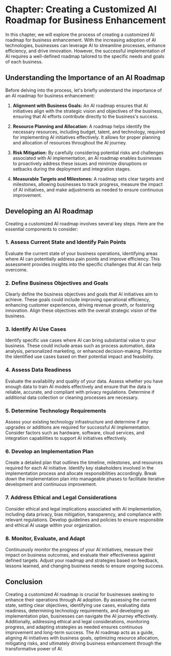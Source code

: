 Chapter: Creating a Customized AI Roadmap for Business Enhancement
==================================================================

In this chapter, we will explore the process of creating a customized AI roadmap for business enhancement. With the increasing adoption of AI technologies, businesses can leverage AI to streamline processes, enhance efficiency, and drive innovation. However, the successful implementation of AI requires a well-defined roadmap tailored to the specific needs and goals of each business.

Understanding the Importance of an AI Roadmap
---------------------------------------------

Before delving into the process, let's briefly understand the importance of an AI roadmap for business enhancement:

1. **Alignment with Business Goals:** An AI roadmap ensures that AI initiatives align with the strategic vision and objectives of the business, ensuring that AI efforts contribute directly to the business's success.

2. **Resource Planning and Allocation:** A roadmap helps identify the necessary resources, including budget, talent, and technology, required for implementing AI initiatives effectively. It allows for proper planning and allocation of resources throughout the AI journey.

3. **Risk Mitigation:** By carefully considering potential risks and challenges associated with AI implementation, an AI roadmap enables businesses to proactively address these issues and minimize disruptions or setbacks during the deployment and integration stages.

4. **Measurable Targets and Milestones:** A roadmap sets clear targets and milestones, allowing businesses to track progress, measure the impact of AI initiatives, and make adjustments as needed to ensure continuous improvement.

Developing an AI Roadmap
------------------------

Creating a customized AI roadmap involves several key steps. Here are the essential components to consider:

### 1. **Assess Current State and Identify Pain Points**

Evaluate the current state of your business operations, identifying areas where AI can potentially address pain points and improve efficiency. This assessment provides insights into the specific challenges that AI can help overcome.

### 2. **Define Business Objectives and Goals**

Clearly define the business objectives and goals that AI initiatives aim to achieve. These goals could include improving operational efficiency, enhancing customer experiences, driving revenue growth, or fostering innovation. Align these objectives with the overall strategic vision of the business.

### 3. **Identify AI Use Cases**

Identify specific use cases where AI can bring substantial value to your business. These could include areas such as process automation, data analysis, personalized marketing, or enhanced decision-making. Prioritize the identified use cases based on their potential impact and feasibility.

### 4. **Assess Data Readiness**

Evaluate the availability and quality of your data. Assess whether you have enough data to train AI models effectively and ensure that the data is reliable, accurate, and compliant with privacy regulations. Determine if additional data collection or cleaning processes are necessary.

### 5. **Determine Technology Requirements**

Assess your existing technology infrastructure and determine if any upgrades or additions are required for successful AI implementation. Consider factors such as hardware, software, cloud services, and integration capabilities to support AI initiatives effectively.

### 6. **Develop an Implementation Plan**

Create a detailed plan that outlines the timeline, milestones, and resources required for each AI initiative. Identify key stakeholders involved in the implementation process and allocate responsibilities accordingly. Break down the implementation plan into manageable phases to facilitate iterative development and continuous improvement.

### 7. **Address Ethical and Legal Considerations**

Consider ethical and legal implications associated with AI implementation, including data privacy, bias mitigation, transparency, and compliance with relevant regulations. Develop guidelines and policies to ensure responsible and ethical AI usage within your organization.

### 8. **Monitor, Evaluate, and Adapt**

Continuously monitor the progress of your AI initiatives, measure their impact on business outcomes, and evaluate their effectiveness against defined targets. Adjust your roadmap and strategies based on feedback, lessons learned, and changing business needs to ensure ongoing success.

Conclusion
----------

Creating a customized AI roadmap is crucial for businesses seeking to enhance their operations through AI adoption. By assessing the current state, setting clear objectives, identifying use cases, evaluating data readiness, determining technology requirements, and developing an implementation plan, businesses can navigate the AI journey effectively. Additionally, addressing ethical and legal considerations, monitoring progress, and adapting strategies as needed ensures continuous improvement and long-term success. The AI roadmap acts as a guide, aligning AI initiatives with business goals, optimizing resource allocation, mitigating risks, and ultimately driving business enhancement through the transformative power of AI.
